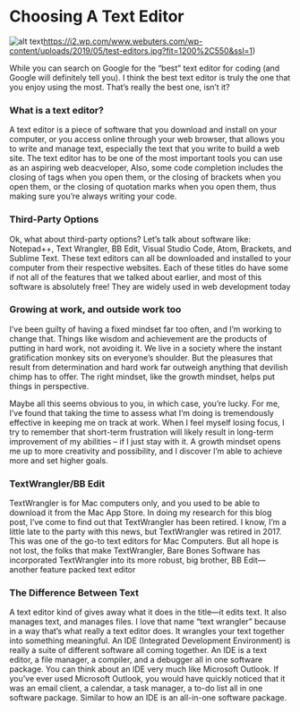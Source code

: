 # Choosing A Text Editor

![alt text](https://www.techtello.com/wp-content/uploads/2020/06/fixed-mindset-vs-growth-mindset-chart.png)https://i2.wp.com/www.webuters.com/wp-content/uploads/2019/05/test-editors.jpg?fit=1200%2C550&ssl=1)

While you can search on Google for the “best” text editor for coding
(and Google will definitely tell you). I think the best text editor is
truly the one that you enjoy using the most. That’s really the best one,
isn’t it?

### What is a text editor?
A text editor is a piece of software that you download and install on
your computer, or you access online through your web browser, that
allows you to write and manage text, especially the text that you write
to build a web site. The text editor has to be one of the most
important tools you can use as an aspiring web deacveloper, Also, some code completion includes the closing of tags when you
open them, or the closing of brackets when you open them, or the
closing of quotation marks when you open them, thus making sure
you’re always writing your code.

### Third-Party Options

Ok, what about third-party options? Let’s talk about software like:
Notepad++, Text Wrangler, BB Edit, Visual Studio Code, Atom,
Brackets, and Sublime Text. These text editors can all be downloaded
and installed to your computer from their respective websites. Each
of these titles do have some if not all of the features that we talked
about earlier, and most of this software is absolutely free! They are
widely used in web development today
### Growing at work, and outside work too

I’ve been guilty of having a fixed mindset far too often, and I’m working to change that. Things like wisdom and achievement are the products of putting in hard work, not avoiding it. We live in a society where the instant gratification monkey sits on everyone’s shoulder. But the pleasures that result from determination and hard work far outweigh anything that devilish chimp has to offer. The right mindset, like the growth mindset, helps put things in perspective.

Maybe all this seems obvious to you, in which case, you’re lucky. For me, I’ve found that taking the time to assess what I’m doing is tremendously effective in keeping me on track at work. When I feel myself losing focus, I try to remember that short-term frustration will likely result in long-term improvement of my abilities – if I just stay with it. A growth mindset opens me up to more creativity and possibility, and I discover I’m able to achieve more and set higher goals.

### TextWrangler/BB Edit

TextWrangler is for Mac computers only, and you used to be able to
download it from the Mac App Store. In doing my research for this
blog post, I’ve come to find out that TextWrangler has been retired. I
know, I’m a little late to the party with this news, but TextWrangler
was retired in 2017. This was one of the go-to text editors for Mac
Computers.
But all hope is not lost, the folks that make TextWrangler, Bare Bones
Software has incorporated TextWrangler into its more robust, big
brother, BB Edit—another feature packed text editor

### The Difference Between Text

A text editor kind of gives away what it does in the title—it edits text.
It also manages text, and manages files. I love that name “text
wrangler” because in a way that’s what really a text editor does. It
wrangles your text together into something meaningful.
An IDE (Integrated Development Environment) is really a suite of
different software all coming together. An IDE is a text editor, a file
manager, a compiler, and a debugger all in one software package.
You can think about an IDE very much like Microsoft Outlook. If
you’ve ever used Microsoft Outlook, you would have quickly noticed
that it was an email client, a calendar, a task manager, a to-do list all
in one software package. Similar to how an IDE is an all-in-one
software package.
